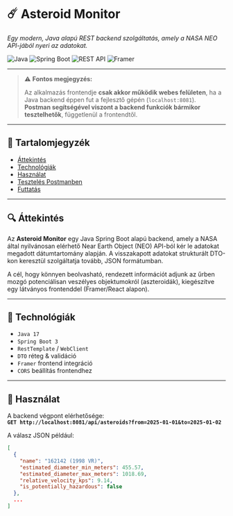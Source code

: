 # ☄️ Asteroid Monitor

_Egy modern, Java alapú REST backend szolgáltatás, amely a NASA NEO API-jából nyeri az adatokat._

![Java](https://img.shields.io/badge/-Java-blue?style=for-the-badge&logo=java)
![Spring Boot](https://img.shields.io/badge/-SpringBoot-success?style=for-the-badge)
![REST API](https://img.shields.io/badge/-REST%20API-lightgrey?style=for-the-badge)
![Framer](https://img.shields.io/badge/-Framer-purple?style=for-the-badge)

---

> ⚠️ **Fontos megjegyzés:**
>
> Az alkalmazás frontendje **csak akkor működik webes felületen**, ha a Java backend éppen fut a fejlesztő gépén (`localhost:8081`).  
> **Postman segítségével viszont a backend funkciók bármikor tesztelhetők**, függetlenül a frontendtől.

---

## 🧭 Tartalomjegyzék

- [Áttekintés](#áttekintés)
- [Technológiák](#technológiák)
- [Használat](#használat)
- [Tesztelés Postmanben](#tesztelés-postmanben)
- [Futtatás](#futtatás)

---

## 🔍 Áttekintés

Az **Asteroid Monitor** egy Java Spring Boot alapú backend, amely a NASA által nyilvánosan elérhető Near Earth Object (NEO) API-ból kér le adatokat megadott dátumtartomány alapján. A visszakapott adatokat strukturált DTO-kon keresztül szolgáltatja tovább, JSON formátumban.

A cél, hogy könnyen beolvasható, rendezett információt adjunk az űrben mozgó potenciálisan veszélyes objektumokról (aszteroidák), kiegészítve egy látványos frontenddel (Framer/React alapon).

---

## 🧰 Technológiák

- `Java 17`
- `Spring Boot 3`
- `RestTemplate` / `WebClient`
- `DTO` réteg & validáció
- `Framer` frontend integráció
- `CORS` beállítás frontendhez

---

## 🚀 Használat

A backend végpont elérhetősége:  
**`GET http://localhost:8081/api/asteroids?from=2025-01-01&to=2025-01-02`**

A válasz JSON például:
```json
[
  {
    "name": "162142 (1998 VR)",
    "estimated_diameter_min_meters": 455.57,
    "estimated_diameter_max_meters": 1018.69,
    "relative_velocity_kps": 9.14,
    "is_potentially_hazardous": false
  },
  ...
]



